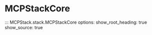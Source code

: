 # MCPStackCore

::: MCPStack.stack.MCPStackCore
    options:
      show_root_heading: true
      show_source: true
